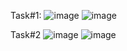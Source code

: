Task#1:
![image](https://user-images.githubusercontent.com/123716761/215850482-3d4fe23e-7c1a-46d8-84a8-bb8fd8a4ae1c.png)
![image](https://user-images.githubusercontent.com/123716761/215850835-522516ab-f571-4dfd-8948-3d67aa244ba0.png)

Task#2
![image](https://user-images.githubusercontent.com/123716761/215852059-8b6d4fa2-d84c-4588-be42-0ecc73395cf6.png)
![image](https://user-images.githubusercontent.com/123716761/215852171-94debae6-d4db-4290-b93b-ff8011e6d1f1.png)

